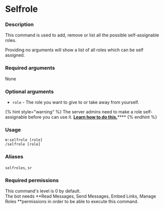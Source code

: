 # Selfrole

### **Description**

This command is used to add, remove or list all the possible self-assignable roles.

Providing no arguments will show a list of all roles which can be self assigned.

### **Required arguments**

None

### **Optional arguments**

* `role` - The role you want to give to or take away from yourself.

{% hint style="warning" %}
The server admins need to make a role self-assignable before you can use it. [**Learn how to do this.**](../admin-commands/config/configuring-roles.md)****
{% endhint %}

### **Usage**

```
m:selfrole [role]
/selfrole [role]
```

### **Aliases**

`selfroles`, `sr`

### **Required permissions**

This command's level is 0 by default.\
The bot needs **Read Messages, Send Messages, Embed Links, Manage Roles **permissions in order to be able to execute this command.
